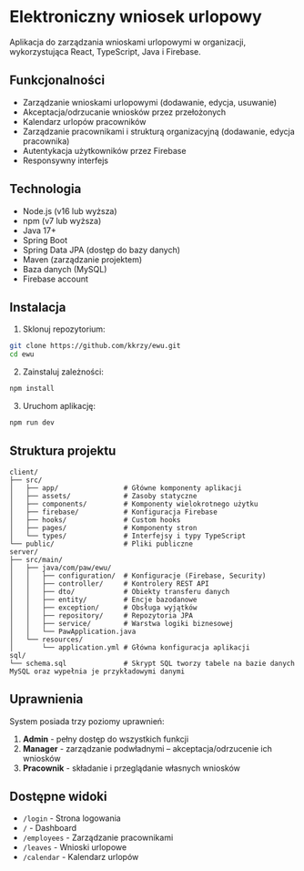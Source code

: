 # Elektroniczny wniosek urlopowy

Aplikacja do zarządzania wnioskami urlopowymi w organizacji, wykorzystująca React, TypeScript, Java i Firebase.

## Funkcjonalności

- Zarządzanie wnioskami urlopowymi (dodawanie, edycja, usuwanie)
- Akceptacja/odrzucanie wniosków przez przełożonych
- Kalendarz urlopów pracowników
- Zarządzanie pracownikami i strukturą organizacyjną (dodawanie, edycja pracownika)
- Autentykacja użytkowników przez Firebase
- Responsywny interfejs

## Technologia

- Node.js (v16 lub wyższa)
- npm (v7 lub wyższa)
- Java 17+
- Spring Boot
- Spring Data JPA (dostęp do bazy danych)
- Maven (zarządzanie projektem)
- Baza danych (MySQL)
- Firebase account

## Instalacja

1. Sklonuj repozytorium:
```bash
git clone https://github.com/kkrzy/ewu.git
cd ewu
```

2. Zainstaluj zależności:
```bash
npm install
```

3. Uruchom aplikację:
```bash
npm run dev
```

## Struktura projektu

```
client/
├── src/
│   ├── app/                # Główne komponenty aplikacji
│   ├── assets/             # Zasoby statyczne
│   ├── components/         # Komponenty wielokrotnego użytku
│   ├── firebase/           # Konfiguracja Firebase
│   ├── hooks/              # Custom hooks
│   ├── pages/              # Komponenty stron
│   └── types/              # Interfejsy i typy TypeScript
└── public/                 # Pliki publiczne
server/
├── src/main/
│   ├── java/com/paw/ewu/
│   │   ├── configuration/  # Konfiguracje (Firebase, Security)
│   │   ├── controller/     # Kontrolery REST API
│   │   ├── dto/            # Obiekty transferu danych
│   │   ├── entity/         # Encje bazodanowe
│   │   ├── exception/      # Obsługa wyjątków
│   │   ├── repository/     # Repozytoria JPA
│   │   ├── service/        # Warstwa logiki biznesowej
│   │   └── PawApplication.java
│   └── resources/
│       └── application.yml # Główna konfiguracja aplikacji
sql/
└── schema.sql              # Skrypt SQL tworzy tabele na bazie danych MySQL oraz wypełnia je przykładowymi danymi
```

## Uprawnienia

System posiada trzy poziomy uprawnień:
1. **Admin** - pełny dostęp do wszystkich funkcji
2. **Manager** - zarządzanie podwładnymi – akceptacja/odrzucenie ich wniosków
3. **Pracownik** - składanie i przeglądanie własnych wniosków

## Dostępne widoki

- `/login` - Strona logowania
- `/` - Dashboard
- `/employees` - Zarządzanie pracownikami
- `/leaves` - Wnioski urlopowe
- `/calendar` - Kalendarz urlopów
